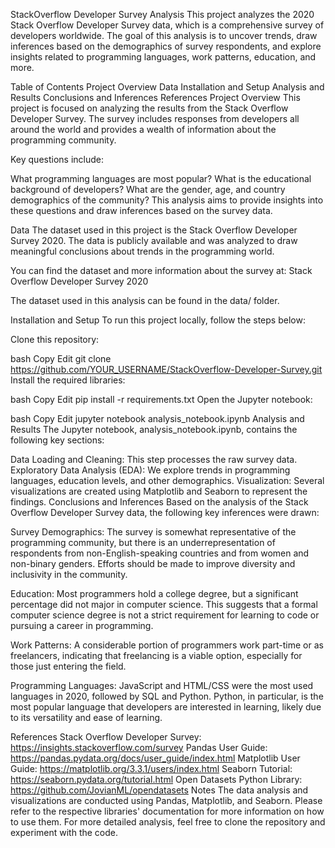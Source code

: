 StackOverflow Developer Survey Analysis
This project analyzes the 2020 Stack Overflow Developer Survey data, which is a comprehensive survey of developers worldwide. The goal of this analysis is to uncover trends, draw inferences based on the demographics of survey respondents, and explore insights related to programming languages, work patterns, education, and more.

Table of Contents
Project Overview
Data
Installation and Setup
Analysis and Results
Conclusions and Inferences
References
Project Overview
This project is focused on analyzing the results from the Stack Overflow Developer Survey. The survey includes responses from developers all around the world and provides a wealth of information about the programming community.

Key questions include:

What programming languages are most popular?
What is the educational background of developers?
What are the gender, age, and country demographics of the community?
This analysis aims to provide insights into these questions and draw inferences based on the survey data.

Data
The dataset used in this project is the Stack Overflow Developer Survey 2020. The data is publicly available and was analyzed to draw meaningful conclusions about trends in the programming world.

You can find the dataset and more information about the survey at:
Stack Overflow Developer Survey 2020

The dataset used in this analysis can be found in the data/ folder.

Installation and Setup
To run this project locally, follow the steps below:

Clone this repository:

bash
Copy
Edit
git clone https://github.com/YOUR_USERNAME/StackOverflow-Developer-Survey.git
Install the required libraries:

bash
Copy
Edit
pip install -r requirements.txt
Open the Jupyter notebook:

bash
Copy
Edit
jupyter notebook analysis_notebook.ipynb
Analysis and Results
The Jupyter notebook, analysis_notebook.ipynb, contains the following key sections:

Data Loading and Cleaning: This step processes the raw survey data.
Exploratory Data Analysis (EDA): We explore trends in programming languages, education levels, and other demographics.
Visualization: Several visualizations are created using Matplotlib and Seaborn to represent the findings.
Conclusions and Inferences
Based on the analysis of the Stack Overflow Developer Survey data, the following key inferences were drawn:

Survey Demographics: The survey is somewhat representative of the programming community, but there is an underrepresentation of respondents from non-English-speaking countries and from women and non-binary genders. Efforts should be made to improve diversity and inclusivity in the community.

Education: Most programmers hold a college degree, but a significant percentage did not major in computer science. This suggests that a formal computer science degree is not a strict requirement for learning to code or pursuing a career in programming.

Work Patterns: A considerable portion of programmers work part-time or as freelancers, indicating that freelancing is a viable option, especially for those just entering the field.

Programming Languages: JavaScript and HTML/CSS were the most used languages in 2020, followed by SQL and Python. Python, in particular, is the most popular language that developers are interested in learning, likely due to its versatility and ease of learning.

References
Stack Overflow Developer Survey: https://insights.stackoverflow.com/survey
Pandas User Guide: https://pandas.pydata.org/docs/user_guide/index.html
Matplotlib User Guide: https://matplotlib.org/3.3.1/users/index.html
Seaborn Tutorial: https://seaborn.pydata.org/tutorial.html
Open Datasets Python Library: https://github.com/JovianML/opendatasets
Notes
The data analysis and visualizations are conducted using Pandas, Matplotlib, and Seaborn. Please refer to the respective libraries' documentation for more information on how to use them.
For more detailed analysis, feel free to clone the repository and experiment with the code.

